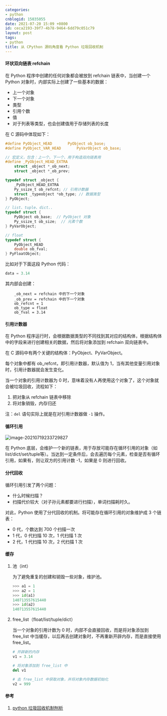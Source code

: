 ```yaml
---
categories:
- python
cnblogid: 15035055
date: 2021-07-20 15:09 +0800
id: ceca2193-39f7-4b78-9464-6dd79c051c79
layout: post
tags:
- python
title: 从 CPython 源码角度看 Python 垃圾回收机制
---
```


#### 环状双向链表 refchain

在 Python 程序中创建的任何对象都会被放到 refchain 链表中，当创建一个 Python 对象时，内部实际上创建了一些基本的数据：

- 上一个对象
- 下一个对象
- 类型
- 引用个数
- 值
- 对于列表等类型，也会创建值用于存储列表的长度

在 C 源码中体现如下：

```c
#define PyObject_HEAD		PyObject ob_base;
#define PyObject_VAR_HEAD		PyVarObject ob_base;

// 宏定义，包含：上一个、下一个、用于构造双向链表用
#define _PyObject_HEAD_EXTRA
	struct _object *_ob_next;
	struct _object *_ob_prev;

typedef struct _object {
    _PyObject_HEAD_EXTRA 
    Py_ssize_t ob_refcnt; // 引用计数器
    struct _typeobject *ob_type; // 数据类型
} PyObject;

// list、tuple、dict..
typedef struct {
    PyObject ob_base;  // PyObject 对象
    Py_ssize_t ob_size;  // 元素个数
} PyVarObject;

// float
typedef struct {
    PyObject_HEAD
    double ob_fval;
} PyFloatObject;
```

比如对于下面这段 Python 代码：

```python
data = 3.14
```

其内部会创建：

```
	_ob_next = refchain 中的下一个对象
	_ob_prev = refchain 中的下一个对象
	ob_refcnt = 1
	ob_type = float
	ob_fval = 3.14
```

#### 引用计数器

在 Python 程序运行时，会根据数据类型的不同找到其对应的结构体，根据结构体中的字段来进行创建相关的数据，然后将对象添加到 refchain 双向链表中。

在 C 源码中有两个关键的结构体：PyObject、PyVarObject。

每个对象中都有 ob_refcnt，即引用计数器，默认值为 1，当有其他变量引用对象时，引用计数器就会发生变化。

当一个对象的引用计数器为 0 时，意味着没有人再使用这个对象了，这个对象就会被垃圾回收，流程如下：

1. 把对象从 refchain 链表中移除
2. 将对象销毁，内存归还

注：`del` 语句实际上就是在对引用计数器做 `-1` 操作。

#### 循环引用

![image-20210719233729827](https://raw.githubusercontent.com/kingronjan/pics/master/for/pylittleimage-20210719233729827.png)

在 Python 底层，会维护一个新的链表，用于存放可能存在循环引用的对象（如 list/dict/set/tuple等）。当达到一定条件后，会去遍历每个元素，检查是否有循环引用，如果有，则让双方的引用计数 -1，如果是 0 则进行回收。

#### 分代回收

循环引用引发了两个问题：

- 什么时候扫描？
- 扫描代价较大（对子孙元素都要进行扫描），单词扫描耗时久。

对此，Python 使用了分代回收的机制。将可能存在循环引用的对象维护成 3 个链表：

- 0 代，个数达到 700 个扫描一次
- 1 代，0 代扫描 10 次，1 代扫描 1 次
- 2 代，1 代扫描 10 次，2 代扫描 1 次

#### 缓存

1. 池（int）

   为了避免重复的创建和销毁一些对象，维护池。

   ```python
   >>> a1 = 1
   >>> a2 = 1
   >>> id(a1)
   140713557615440
   >>> id(a2)
   140713557615440
   ```

2. free_list（float/list/tuple/dict）

   当一个对象的引用计数为 0 时，内部不会直接回收，而是将对象添加到 free_list 中当缓存，以后再去创建对象时，不再重新开辟内存，而是直接使用 free_list。

   ```python
   # 开辟新的内存
   v1 = 3.14
   
   # 将对象添加到 free_list 中
   del v1
   
   # 去 free_list 中获取对象，并将对象内存数据初始化
   v2 = 999
   ```

   

#### 参考

1. [python 垃圾回收机制刨析](https://pythonav.com/wiki/detail/6/88/)
